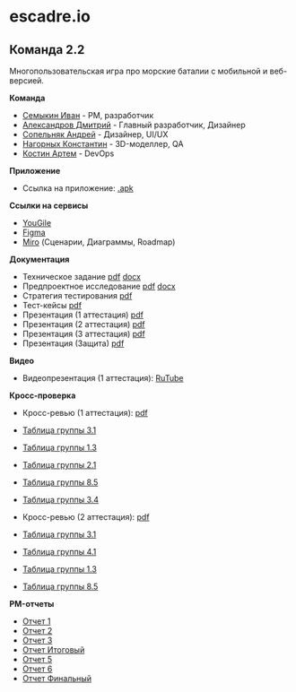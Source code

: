 # escadre.io
## Команда 2.2
Многопользовательская игра про морские баталии с мобильной и веб-версией.

**Команда**  
- [Семыкин Иван](https://github.com/GoshaNumberOne) - PM, разработчик
- [Александров Дмитрий](https://github.com/wmaZHnitXu) - Главный разработчик, Дизайнер
- [Сопельняк Андрей](https://github.com/SopelnyakAV) - Дизайнер, UI/UX
- [Нагорных Константин](https://github.com/FOSst2003) - 3D-моделлер, QA
- [Костин Артем](https://github.com/tokice) - DevOps

**Приложение** 
- Ссылка на приложение: [.apk](https://youraifriend.ru/dev/api/buildndrun.apk)

**Ссылки на сервисы**  
- [YouGile](https://ru.yougile.com/board/g1z4t5cqzm61)
- [Figma](https://www.figma.com/design/E5FNldMtgniGvgm3dz9f1t/escadre.io-UI?node-id=0-1&p=f&t=RJqkCo7Fw6hZ4klz-0)  
- [Miro](https://miro.com/app/board/uXjVIKiwkHM=/?share_link_id=710857068559) (Сценарии, Диаграммы, Roadmap)   

**Документация**  
- Техническое задание [pdf](https://github.com/GoshaNumberOne/escadre.io/blob/main/Documentation/ТЗ_исправления_форматирования.pdf) [docx](https://github.com/GoshaNumberOne/escadre.io/blob/main/Documentation/ТЗ_исправления_форматирования.docx)
- Предпроектное исследование [pdf](https://github.com/GoshaNumberOne/escadre.io/blob/main/Documentation/Предпроектное%20Исследование.pdf) [docx](https://github.com/GoshaNumberOne/escadre.io/blob/main/Documentation/Предпроектное%20Исследование.docx)
- Стратегия тестирования [pdf](https://github.com/GoshaNumberOne/escadre.io/blob/main/Documentation/Test%20Strategy.pdf)
- Тест-кейсы [pdf](https://github.com/GoshaNumberOne/escadre.io/blob/main/Documentation/Test_Cases%20.pdf)
- Презентация (1 аттестация) [pdf](https://github.com/GoshaNumberOne/escadre.io/blob/main/Documentation/Презентация%20(Аттестация%201).pdf)
- Презентация (2 аттестация) [pdf](https://github.com/GoshaNumberOne/escadre.io/blob/main/Documentation/Презентация%20(Аттестация%202).pdf)
- Презентация (3 аттестация) [pdf](https://github.com/GoshaNumberOne/escadre.io/blob/main/Documentation/escadre_io_over%20(1).pdf)
- Презентация (Защита) [pdf]()

**Видео**  
- Видеопрезентация (1 аттестация): [RuTube](https://rutube.ru/video/private/438c1e4a8bb62eb14a7ff71f02b8cfe7/?p=Hfu5rN4Zz8zp74hpClCSIQ)
  
**Кросс-проверка**  
- Кросс-ревью (1 аттестация): [pdf](https://github.com/GoshaNumberOne/escadre.io/blob/main/documentation/Кросс-ревью%20(1%20аттестация).pdf)
- [Таблица группы 3.1](https://github.com/Shao-Lin/Music-dating/blob/main/documentation/ВГУ-ТП.%20Чеклист%201%20этап%203.1%20команда.pdf)
- [Таблица группы 1.3](https://github.com/Aleygv/Fishing_game/blob/main/Documents/ВГУ-ТП.%20Чеклист%201%20этап%201г3к%20-%20чеклист.pdf)
- [Таблица группы 2.1](https://github.com/2group1team/VoiceChef/blob/master/Documentation/ВГУ-ТП.%20Чеклист%201%20этап%202г1к%20-%20чеклист.pdf)
- [Таблица группы 8.5](https://docs.google.com/spreadsheets/d/14pd8UNl85quk7TuTDoyfVe29yNMbXnO-Itg9Sz_2X3g/edit?gid=995648071#gid=995648071)
- [Таблица группы 3.4](https://github.com/uyrtryu/MindCard/blob/main/Documentation/checklist1atta.pdf)

- Кросс-ревью (2 аттестация): [pdf](https://github.com/GoshaNumberOne/escadre.io/blob/main/Documentation/Кросс-ревью%20(2%20аттестация).pdf)
- [Таблица группы 3.1](https://github.com/Shao-Lin/Music-dating/blob/dev/documentation/ВГУ-ТП.Чеклист%202%20этап%203.1%20команда.pdf)
- [Таблица группы 4.1](https://github.com/noviyblock/TechTrek-Web-repository/blob/main/Чек-лист%202%20этап%20-%20Лист1.pdf)
- [Таблица группы 1.3](https://github.com/Aleygv/Fishing_game/blob/main/Documents/Чек-лист%202й%20этап.pdf)
- [Таблица группы 8.5](https://docs.google.com/spreadsheets/d/1vsXH9SvBhD0p94vhBCQfikfSvJPE_lxe2iU1Q3-Z0Ew/edit?gid=0#gid=0)

**PM-отчеты**
- [Отчет 1](https://github.com/GoshaNumberOne/escadre.io/blob/main/Documentation/Отчет_1.pdf)
- [Отчет 2](https://github.com/GoshaNumberOne/escadre.io/blob/main/Documentation/Отчет_2.pdf)
- [Отчет 3](https://github.com/GoshaNumberOne/escadre.io/blob/main/Documentation/Отчет_3.pdf)
- [Отчет Итоговый](https://github.com/GoshaNumberOne/escadre.io/blob/main/Documentation/Отчет_ИТОГ%20(1).pdf)
- [Отчет 5](https://github.com/GoshaNumberOne/escadre.io/blob/main/Documentation/Отчет_5.pdf)
- [Отчет 6](https://github.com/GoshaNumberOne/escadre.io/blob/main/Documentation/Отчет_6.pdf)
- [Отчет Финальный](https://github.com/GoshaNumberOne/escadre.io/blob/main/Documentation/Отчет_финал.pdf)


